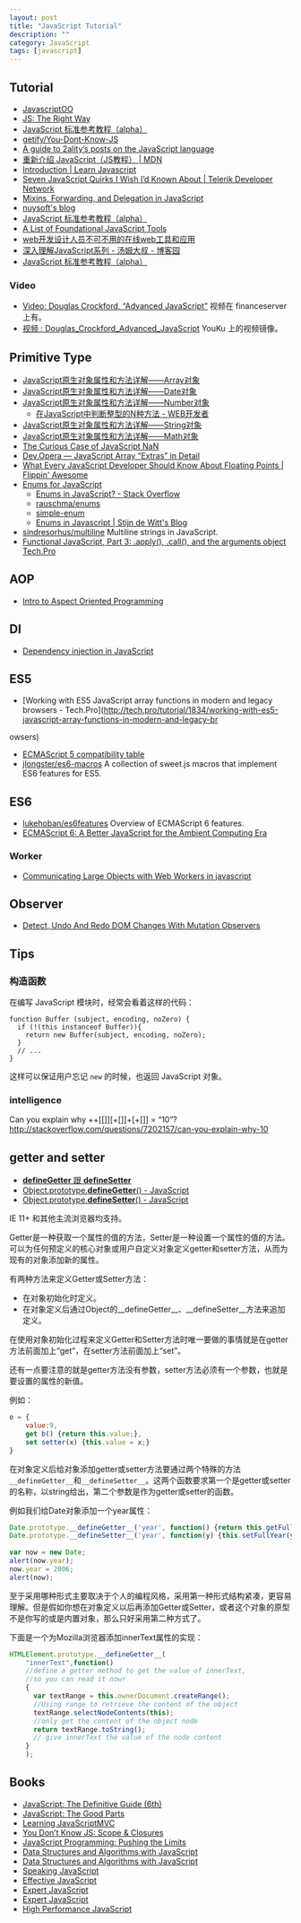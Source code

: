 ```yaml
---
layout: post
title: "JavaScript Tutorial"
description: ""
category: JavaScript
tags: [javascript]
---
```


## Tutorial

- [JavascriptOO](http://www.javascriptoo.com/)
- [JS: The Right Way](http://jstherightway.org/)
- [JavaScript 标准参考教程（alpha）](http://javascript.ruanyifeng.com/)
- [getify/You-Dont-Know-JS](https://github.com/getify/You-Dont-Know-JS)
- [A guide to 2ality’s posts on the JavaScript language](http://www.2ality.com/2012/08/guide-jslang.html)
- [重新介绍 JavaScript（JS教程） | MDN](https://developer.mozilla.org/zh-CN/docs/A_re-introduction_to_JavaScript#.E6.95.B0.E5.AD.97)
- [Introduction | Learn Javascript](http://gitbookio.github.io/javascript/)
- [Seven JavaScript Quirks I Wish I’d Known About | Telerik Developer Network](http://developer.telerik.com/featured/seven-javascript-quirks-i-wish-id-known-about/)
- [Mixins, Forwarding, and Delegation in JavaScript](http://raganwald.com/2014/04/10/mixins-forwarding-delegation.html)
- [nuysoft's blog](http://nuysoft.com/)
- [JavaScript 标准参考教程（alpha）](http://javascript.ruanyifeng.com/#advanced)
- [A List of Foundational JavaScript Tools](https://www.codefellows.org/blogs/complete-list-of-javascript-tools)
- [web开发设计人员不可不用的在线web工具和应用](http://www.qianduan.net/web-development-and-design-staff-can-not-be-without-online-web-tools-and-applications.html)
- [深入理解JavaScript系列 - 汤姆大叔 - 博客园](http://www.cnblogs.com/TomXu/archive/2011/12/15/2288411.html)
- [JavaScript 标准参考教程（alpha）](http://javascript.ruanyifeng.com/)

<!--more-->

### Video

* [Video: Douglas Crockford, “Advanced JavaScript”](http://yuiblog.com/blog/2006/11/27/video-crockford-advjs/)  视频在 financeserver 上有。
* [视频 : Douglas_Crockford_Advanced_JavaScript](http://v.youku.com/v_show/id_XNjA2NDU2NzU2.html) YouKu 上的视频镜像。

## Primitive Type

- [JavaScript原生对象属性和方法详解——Array对象](http://www.feeldesignstudio.com/2013/09/native-javascript-object-properties-and-methods-array)
- [JavaScript原生对象属性和方法详解——Date对象](http://www.feeldesignstudio.com/2013/09/native-javascript-object-properties-and-methods-date)
- [JavaScript原生对象属性和方法详解——Number对象](http://www.feeldesignstudio.com/2013/09/native-javascript-object-properties-and-methods-number)
    + [在JavaScript中判断整型的N种方法 - WEB开发者](http://www.admin10000.com/document/4491.html)
- [JavaScript原生对象属性和方法详解——String对象](http://www.feeldesignstudio.com/2013/09/native-javascript-object-properties-and-methods-string)
- [JavaScript原生对象属性和方法详解——Math对象](http://www.feeldesignstudio.com/2013/09/native-javascript-object-properties-and-methods-math)
- [The Curious Case of JavaScript NaN](http://ariya.ofilabs.com/2014/05/the-curious-case-of-javascript-nan.html?)
- [Dev.Opera — JavaScript Array “Extras” in Detail](http://dev.opera.com/articles/javascript-array-extras-in-detail/)
- [What Every JavaScript Developer Should Know About Floating Points | Flippin' Awesome](http://flippinawesome.org/2014/02/17/what-every-javascript-developer-should-know-about-floating-points/)
- [Enums for JavaScript](http://www.2ality.com/2011/10/enums.html)
    + [Enums in JavaScript? - Stack Overflow](http://stackoverflow.com/questions/287903/enums-in-javascript)
    + [rauschma/enums](https://github.com/rauschma/enums)
    + [simple-enum](https://www.npmjs.org/package/simple-enum)
    + [Enums in Javascript | Stijn de Witt's Blog](http://stijndewitt.wordpress.com/2014/01/26/enums-in-javascript/)
- [sindresorhus/multiline](https://github.com/sindresorhus/multiline) Multiline strings in JavaScript.
- [Functional JavaScript, Part 3: .apply(), .call(), and the arguments object Tech.Pro](http://tech.pro/tutorial/2010/functional-javascript-part-3-apply-call-and-the-arguments-object)

## AOP

- [Intro to Aspect Oriented Programming](http://know.cujojs.com/tutorials/aop/intro-to-aspect-oriented-programming)

## DI

- [Dependency injection in JavaScript](http://krasimirtsonev.com/blog/article/Dependency-injection-in-JavaScript?)

## ES5

- [Working with ES5 JavaScript array functions in modern and legacy browsers - Tech.Pro](http://tech.pro/tutorial/1834/working-with-es5-javascript-array-functions-in-modern-and-legacy-br

owsers)
- [ECMAScript 5 compatibility table](http://kangax.github.io/es5-compat-table/)
- [jlongster/es6-macros](https://github.com/jlongster/es6-macros) A collection of sweet.js macros that implement ES6 features for ES5.

## ES6

- [lukehoban/es6features](https://github.com/lukehoban/es6features) Overview of ECMAScript 6 features.
- [ECMAScript 6: A Better JavaScript for the Ambient Computing Era](http://www.slideshare.net/allenwb/wdc14-allebwb?)

### Worker

- [Communicating Large Objects with Web Workers in javascript](http://developerblog.redhat.com/2014/05/20/communicating-large-objects-with-web-workers-in-javascript)

## Observer

- [Detect, Undo And Redo DOM Changes With Mutation Observers](http://addyosmani.com/blog/mutation-observers/)

## Tips

### 构造函数

在编写 JavaScript 模块时，经常会看着这样的代码：

    function Buffer (subject, encoding, noZero) {
      if (!(this instanceof Buffer)){
        return new Buffer(subject, encoding, noZero);
      }
      // ...
    }

这样可以保证用户忘记 `new` 的时候，也返回 JavaScript 对象。 

### intelligence

Can you explain why ++[[]][+[]]+[+[]] = “10”?
<http://stackoverflow.com/questions/7202157/can-you-explain-why-10>

## getter and setter

- [ __defineGetter__ 跟 __defineSetter__](http://www.cnblogs.com/sniper007/archive/2012/04/24/2468175.html)
- [Object.prototype.__defineGetter__() - JavaScript](https://developer.mozilla.org/en-US/docs/Web/JavaScript/Reference/Global_Objects/Object/defineGetter)
- [Object.prototype.__defineSetter__() - JavaScript](https://developer.mozilla.org/en-US/docs/Web/JavaScript/Reference/Global_Objects/Object/defineSetter)

IE 11+ 和其他主流浏览器均支持。

Getter是一种获取一个属性的值的方法，Setter是一种设置一个属性的值的方法。可以为任何预定义的核心对象或用户自定义对象定义getter和setter方法，从而为现有的对象添加新的属性。

有两种方法来定义Getter或Setter方法：

* 在对象初始化时定义。
* 在对象定义后通过Object的__defineGetter__、__defineSetter__方法来追加定义。

在使用对象初始化过程来定义Getter和Setter方法时唯一要做的事情就是在getter方法前面加上“get”，在setter方法前面加上“set”。  

还有一点要注意的就是getter方法没有参数，setter方法必须有一个参数，也就是要设置的属性的新值。  

例如：

```javascript
o = {  
    value:9,  
    get b() {return this.value;},  
    set setter(x) {this.value = x;}  
}  
```

在对象定义后给对象添加getter或setter方法要通过两个特殊的方法`__defineGetter__`和`__defineSetter__`。这两个函数要求第一个是getter或setter的名称，以string给出，第二个参数是作为getter或setter的函数。  

例如我们给Date对象添加一个year属性：  

```javascript
Date.prototype.__defineGetter__('year', function() {return this.getFullYear();});  
Date.prototype.__defineSetter__('year', function(y) {this.setFullYear(y)});  
  
var now = new Date;  
alert(now.year);  
now.year = 2006;  
alert(now);
``` 

至于采用哪种形式主要取决于个人的编程风格，采用第一种形式结构紧凑，更容易理解。但是假如你想在对象定义以后再添加Getter或Setter，或者这个对象的原型不是你写的或是内置对象，那么只好采用第二种方式了。  

下面是一个为Mozilla浏览器添加innerText属性的实现：

```javascript
HTMLElement.prototype.__defineGetter__(  
    "innerText",function()  
    //define a getter method to get the value of innerText,   
    //so you can read it now!   
    {  
      var textRange = this.ownerDocument.createRange();  
      //Using range to retrieve the content of the object  
      textRange.selectNodeContents(this);  
      //only get the content of the object node  
      return textRange.toString();  
      // give innerText the value of the node content  
    }  
    );
```

## Books

- [JavaScript: The Definitive Guide (6th)](http://www.salttiger.com/javascript-the-definitive-guide-6th/)
- [JavaScript: The Good Parts](http://www.salttiger.com/javascript-the-good-parts/)
- [Learning JavaScriptMVC](http://www.salttiger.com/learning-javascriptmvc/)
- [You Don’t Know JS: Scope & Closures](http://www.salttiger.com/you-dont-know-js-scope-and-closures/)
- [JavaScript Programming: Pushing the Limits](http://www.salttiger.com/javascript-programming-pushing-the-limits/)
- [Data Structures and Algorithms with JavaScript](http://www.salttiger.com/data-structures-and-algorithms-with-javascript/)
- [Data Structures and Algorithms with JavaScript](http://www.salttiger.com/data-structures-and-algorithms-with-javascript/)
- [Speaking JavaScript](http://www.salttiger.com/speaking-javascript/)
- [Effective JavaScript](http://www.salttiger.com/effective-javascript/)
- [Expert JavaScript](http://www.salttiger.com/expert-javascript/)
- [Expert JavaScript](http://www.salttiger.com/expert-javascript/)
- [High Performance JavaScript](http://www.salttiger.com/high-performance-javascript/)